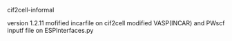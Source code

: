 cif2cell-informal

version
1.2.11
  mofified incarfile on cif2cell
  modified VASP(INCAR) and PWscf inputf file on ESPInterfaces.py
